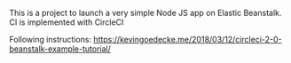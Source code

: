 This is a project to launch a very simple Node JS app on Elastic Beanstalk.
CI is implemented with CircleCI

Following instructions: https://kevingoedecke.me/2018/03/12/circleci-2-0-beanstalk-example-tutorial/